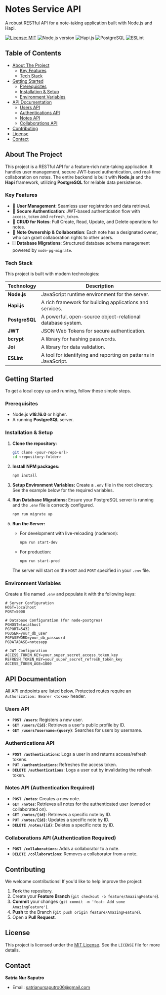 # Notes Service API

A robust RESTful API for a note-taking application built with Node.js and Hapi.

[![License: MIT](https://img.shields.io/badge/License-MIT-blue.svg)](https://opensource.org/license/mit)
![Node.js version](https://img.shields.io/badge/Node.js-v18.16.0-green)
![Hapi.js](https://img.shields.io/badge/Framework-Hapi.js-orange)
![PostgreSQL](https://img.shields.io/badge/Database-PostgreSQL-blue)
![ESLint](https://img.shields.io/badge/Linter-ESLint-4B32C3)

## Table of Contents

- [About The Project](#about-the-project)
  - [Key Features](#key-features)
  - [Tech Stack](#tech-stack)
- [Getting Started](#getting-started)
  - [Prerequisites](#prerequisites)
  - [Installation & Setup](#installation--setup)
  - [Environment Variables](#environment-variables)
- [API Documentation](#api-documentation)
  - [Users API](#users-api)
  - [Authentications API](#authentications-api)
  - [Notes API](#notes-api)
  - [Collaborations API](#collaborations-api)
- [Contributing](#contributing)
- [License](#license)
- [Contact](#contact)

## About The Project

This project is a RESTful API for a feature-rich note-taking application. It handles user management, secure JWT-based authentication, and real-time collaboration on notes. The entire backend is built with **Node.js** and the **Hapi** framework, utilizing **PostgreSQL** for reliable data persistence.

### Key Features

- 👤 **User Management**: Seamless user registration and data retrieval.
- 🔐 **Secure Authentication**: JWT-based authentication flow with `access_token` and `refresh_token`.
- 📝 **CRUD for Notes**: Full Create, Read, Update, and Delete operations for notes.
- 🤝 **Note Ownership & Collaboration**: Each note has a designated owner, who can grant collaboration rights to other users.
- 🗄️ **Database Migrations**: Structured database schema management powered by `node-pg-migrate`.

### Tech Stack

This project is built with modern technologies:

| Technology   | Description                                                  |
|--------------|--------------------------------------------------------------|
| **Node.js**  | JavaScript runtime environment for the server.               |
| **Hapi.js**  | A rich framework for building applications and services.     |
| **PostgreSQL**| A powerful, open-source object-relational database system.   |
| **JWT**      | JSON Web Tokens for secure authentication.                   |
| **bcrypt**   | A library for hashing passwords.                             |
| **Joi**      | A library for data validation.                               |
| **ESLint**   | A tool for identifying and reporting on patterns in JavaScript. |

## Getting Started

To get a local copy up and running, follow these simple steps.

### Prerequisites

- Node.js **v18.16.0** or higher.
- A running **PostgreSQL** server.

### Installation & Setup

1. **Clone the repository:**
   ```sh
   git clone <your-repo-url>
   cd <repository-folder>
   ```

2. **Install NPM packages:**
   ```sh
   npm install
   ```

3. **Setup Environment Variables:**
   Create a `.env` file in the root directory. See the example below for the required variables.

4. **Run Database Migrations:**
   Ensure your PostgreSQL server is running and the `.env` file is correctly configured.
   ```sh
   npm run migrate up
   ```

5. **Run the Server:**
   - For development with live-reloading (nodemon):
     ```sh
     npm run start-dev
     ```
   - For production:
     ```sh
     npm run start-prod
     ```

   The server will start on the `HOST` and `PORT` specified in your `.env` file.

### Environment Variables

Create a file named `.env` and populate it with the following keys:

```env
# Server Configuration
HOST=localhost
PORT=5000

# Database Configuration (for node-postgres)
PGHOST=localhost
PGPORT=5432
PGUSER=your_db_user
PGPASSWORD=your_db_password
PGDATABASE=notesapp

# JWT Configuration
ACCESS_TOKEN_KEY=your_super_secret_access_token_key
REFRESH_TOKEN_KEY=your_super_secret_refresh_token_key
ACCESS_TOKEN_AGE=1800
```

## API Documentation

All API endpoints are listed below. Protected routes require an `Authorization: Bearer <token>` header.

### Users API

- **`POST /users`**: Registers a new user.
- **`GET /users/{id}`**: Retrieves a user's public profile by ID.
- **`GET /users?username={query}`**: Searches for users by username.

### Authentications API

- **`POST /authentications`**: Logs a user in and returns access/refresh tokens.
- **`PUT /authentications`**: Refreshes the access token.
- **`DELETE /authentications`**: Logs a user out by invalidating the refresh token.

### Notes API (Authentication Required)

- **`POST /notes`**: Creates a new note.
- **`GET /notes`**: Retrieves all notes for the authenticated user (owned or collaborated on).
- **`GET /notes/{id}`**: Retrieves a specific note by ID.
- **`PUT /notes/{id}`**: Updates a specific note by ID.
- **`DELETE /notes/{id}`**: Deletes a specific note by ID.

### Collaborations API (Authentication Required)

- **`POST /collaborations`**: Adds a collaborator to a note.
- **`DELETE /collaborations`**: Removes a collaborator from a note.

## Contributing

We welcome contributions! If you'd like to help improve the project:

1. **Fork** the repository.
2. Create your **Feature Branch** (`git checkout -b feature/AmazingFeature`).
3. **Commit** your changes (`git commit -m 'feat: Add some AmazingFeature'`).
4. **Push** to the Branch (`git push origin feature/AmazingFeature`).
5. Open a **Pull Request**.

## License

This project is licensed under the [MIT License](https://opensource.org/license/mit). See the `LICENSE` file for more details.

## Contact

**Satria Nur Saputro**

- Email: [satrianursaputro06@gmail.com](mailto:satrianursaputro06@gmail.com)